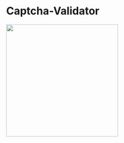 # Captcha-Validator
<img width = "300px" height = "300px" src = "https://github.com/user-attachments/assets/ef51a1c2-0a8c-4b0b-9ff5-90d5a2b011b7"></img>
